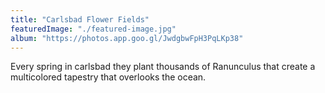 ```yaml
---
title: "Carlsbad Flower Fields"
featuredImage: "./featured-image.jpg"
album: "https://photos.app.goo.gl/JwdgbwFpH3PqLKp38"
---
```

Every spring in carlsbad they plant thousands of Ranunculus that create a multicolored tapestry that overlooks the ocean.
